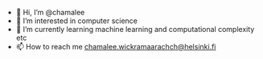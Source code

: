 - 👋 Hi, I’m @chamalee
- 👀 I’m interested in computer science
- 🌱 I’m currently learning machine learning and computational complexity etc
- 📫 How to reach me chamalee.wickramaarachch@helsinki.fi

<!---
chamalee/chamalee is a ✨ special ✨ repository because its `README.md` (this file) appears on your GitHub profile.
You can click the Preview link to take a look at your changes.
--->
